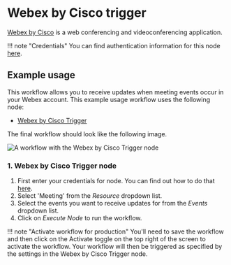 # Webex by Cisco trigger

[Webex by Cisco](https://webex.com/) is a web conferencing and videoconferencing application.

!!! note "Credentials"
    You can find authentication information for this node [here](/integrations/builtin/credentials/ciscowebex/).


## Example usage

This workflow allows you to receive updates when meeting events occur in your Webex account. This example usage workflow uses the following node:

- [Webex by Cisco Trigger]()

The final workflow should look like the following image.

![A workflow with the Webex by Cisco Trigger node](/_images/integrations/builtin/trigger-nodes/ciscowebextrigger/workflow.png)

### 1. Webex by Cisco Trigger node

1. First enter your credentials for node. You can find out how to do that [here](/integrations/builtin/credentials/ciscowebex/).
2. Select 'Meeting' from the *Resource* dropdown list.
3. Select the events you want to receive updates for from the *Events* dropdown list.
4. Click on *Execute Node* to run the workflow.

!!! note "Activate workflow for production"
    You'll need to save the workflow and then click on the Activate toggle on the top right of the screen to activate the workflow. Your workflow will then be triggered as specified by the settings in the Webex by Cisco Trigger node.

